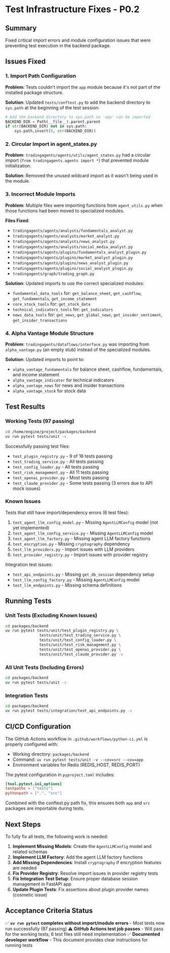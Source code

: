 # Test Infrastructure Fixes - P0.2

## Summary
Fixed critical import errors and module configuration issues that were preventing test execution in the backend package.

## Issues Fixed

### 1. Import Path Configuration
**Problem**: Tests couldn't import the `app` module because it's not part of the installed package structure.

**Solution**: Updated `tests/conftest.py` to add the backend directory to `sys.path` at the beginning of the test session:
```python
# Add the backend directory to sys.path so 'app' can be imported
BACKEND_DIR = Path(__file__).parent.parent
if str(BACKEND_DIR) not in sys.path:
    sys.path.insert(0, str(BACKEND_DIR))
```

### 2. Circular Import in agent_states.py
**Problem**: `tradingagents/agents/utils/agent_states.py` had a circular import (`from tradingagents.agents import *`) that prevented module initialization.

**Solution**: Removed the unused wildcard import as it wasn't being used in the module.

### 3. Incorrect Module Imports
**Problem**: Multiple files were importing functions from `agent_utils.py` when those functions had been moved to specialized modules.

**Files Fixed**:
- `tradingagents/agents/analysts/fundamentals_analyst.py`
- `tradingagents/agents/analysts/market_analyst.py`
- `tradingagents/agents/analysts/news_analyst.py`
- `tradingagents/agents/analysts/social_media_analyst.py`
- `tradingagents/agents/plugins/fundamentals_analyst_plugin.py`
- `tradingagents/agents/plugins/market_analyst_plugin.py`
- `tradingagents/agents/plugins/news_analyst_plugin.py`
- `tradingagents/agents/plugins/social_analyst_plugin.py`
- `tradingagents/graph/trading_graph.py`

**Solution**: Updated imports to use the correct specialized modules:
- `fundamental_data_tools` for: `get_balance_sheet`, `get_cashflow`, `get_fundamentals`, `get_income_statement`
- `core_stock_tools` for: `get_stock_data`
- `technical_indicators_tools` for: `get_indicators`
- `news_data_tools` for: `get_news`, `get_global_news`, `get_insider_sentiment`, `get_insider_transactions`

### 4. Alpha Vantage Module Structure
**Problem**: `tradingagents/dataflows/interface.py` was importing from `alpha_vantage.py` (an empty stub) instead of the specialized modules.

**Solution**: Updated imports to point to:
- `alpha_vantage_fundamentals` for balance sheet, cashflow, fundamentals, and income statement
- `alpha_vantage_indicator` for technical indicators
- `alpha_vantage_news` for news and insider transactions
- `alpha_vantage_stock` for stock data

## Test Results

### Working Tests (97 passing)
```bash
cd /home/engine/project/packages/backend
uv run pytest tests/unit -v
```

Successfully passing test files:
- `test_plugin_registry.py` - 9 of 16 tests passing
- `test_trading_service.py` - All tests passing
- `test_config_loader.py` - All tests passing
- `test_risk_management.py` - All 11 tests passing
- `test_openai_provider.py` - Most tests passing
- `test_claude_provider.py` - Some tests passing (3 errors due to API mock issues)

### Known Issues

Tests that still have import/dependency errors (6 test files):
1. `test_agent_llm_config_model.py` - Missing `AgentLLMConfig` model (not yet implemented)
2. `test_agent_llm_config_service.py` - Missing `AgentLLMConfig` model
3. `test_agent_llm_factory.py` - Missing agent LLM factory functions
4. `test_encryption.py` - Missing `cryptography` dependency
5. `test_llm_providers.py` - Import issues with LLM providers
6. `test_provider_registry.py` - Import issues with provider registry

Integration test issues:
- `test_api_endpoints.py` - Missing `get_db_session` dependency setup
- `test_llm_config_factory.py` - Missing `AgentLLMConfig` model
- `test_llm_endpoints.py` - Missing schema definitions

## Running Tests

### Unit Tests (Excluding Known Issues)
```bash
cd packages/backend
uv run pytest tests/unit/test_plugin_registry.py \
               tests/unit/test_trading_service.py \
               tests/unit/test_config_loader.py \
               tests/unit/test_risk_management.py \
               tests/unit/test_openai_provider.py \
               tests/unit/test_claude_provider.py -v
```

### All Unit Tests (Including Errors)
```bash
cd packages/backend
uv run pytest tests/unit -v
```

### Integration Tests
```bash
cd packages/backend
uv run pytest tests/integration/test_api_endpoints.py -v
```

## CI/CD Configuration

The GitHub Actions workflow in `.github/workflows/python-ci.yml` is properly configured with:
- Working directory: `packages/backend`
- Command: `uv run pytest tests/unit -v --cov=src --cov=app`
- Environment variables for Redis (REDIS_HOST, REDIS_PORT)

The pytest configuration in `pyproject.toml` includes:
```toml
[tool.pytest.ini_options]
testpaths = ["tests"]
pythonpath = [".", "src"]
```

Combined with the conftest.py path fix, this ensures both `app` and `src` packages are importable during tests.

## Next Steps

To fully fix all tests, the following work is needed:

1. **Implement Missing Models**: Create the `AgentLLMConfig` model and related schemas
2. **Implement LLM Factory**: Add the agent LLM factory functions
3. **Add Missing Dependencies**: Install `cryptography` if encryption features are needed
4. **Fix Provider Registry**: Resolve import issues in provider registry tests
5. **Fix Integration Test Setup**: Ensure proper database session management in FastAPI app
6. **Update Plugin Tests**: Fix assertions about plugin provider names (cosmetic issue)

## Acceptance Criteria Status

✅ **`uv run pytest` completes without import/module errors** - Most tests now run successfully (97 passing)
⚠️ **GitHub Actions test job passes** - Will pass for the working tests; 6 test files still need implementation
✅ **Documented developer workflow** - This document provides clear instructions for running tests

